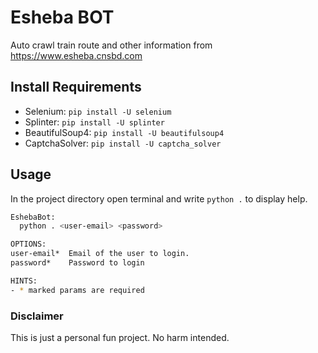 # Esheba BOT

Auto crawl train route and other information from https://www.esheba.cnsbd.com

## Install Requirements

- Selenium: `pip install -U selenium`
- Splinter: `pip install -U splinter`
- BeautifulSoup4: `pip install -U beautifulsoup4`
- CaptchaSolver: `pip install -U captcha_solver`

## Usage

In the project directory open terminal and write `python .` to display help.

```bash
EshebaBot:
  python . <user-email> <password>

OPTIONS:
user-email*  Email of the user to login.
password*    Password to login

HINTS:
- * marked params are required
```

### Disclaimer

This is just a personal fun project. No harm intended.

